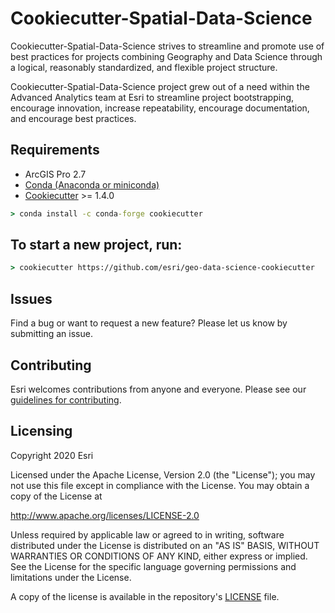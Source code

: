 # Cookiecutter-Spatial-Data-Science

Cookiecutter-Spatial-Data-Science strives to streamline and promote use of best practices for projects combining Geography and Data Science through a logical, reasonably standardized, and flexible project structure.

Cookiecutter-Spatial-Data-Science project grew out of a need within the Advanced Analytics team at Esri to streamline project bootstrapping, encourage innovation, increase repeatability, encourage documentation, and encourage best practices.

## Requirements

 * ArcGIS Pro 2.7
 * [Conda (Anaconda or miniconda)](https://docs.conda.io/projects/conda/en/latest/user-guide/install/windows.html)
 * [Cookiecutter](http://cookiecutter.readthedocs.org/en/latest/installation.html) >= 1.4.0

``` cmd
> conda install -c conda-forge cookiecutter
```

## To start a new project, run:

``` cmd
> cookiecutter https://github.com/esri/geo-data-science-cookiecutter
```

## Issues

Find a bug or want to request a new feature?  Please let us know by submitting an issue.

## Contributing

Esri welcomes contributions from anyone and everyone. Please see our [guidelines for contributing](https://github.com/esri/contributing).

## Licensing

Copyright 2020 Esri

Licensed under the Apache License, Version 2.0 (the "License"); you may not use this file except in compliance with the License. You may obtain a copy of the License at

   http://www.apache.org/licenses/LICENSE-2.0

Unless required by applicable law or agreed to in writing, software distributed under the License is distributed on an "AS IS" BASIS, WITHOUT WARRANTIES OR CONDITIONS OF ANY KIND, either express or implied. See the License for the specific language governing permissions and limitations under the License.

A copy of the license is available in the repository's [LICENSE](LICENSE?raw=true) file.
